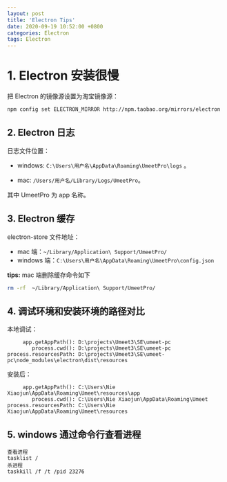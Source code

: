 ```yaml
---
layout: post
title: 'Electron Tips'
date: 2020-09-19 10:52:00 +0800
categories: Electron
tags: Electron
---
```



# 1. Electron 安装很慢

把 Electron 的镜像源设置为淘宝镜像源：

```bash
npm config set ELECTRON_MIRROR http://npm.taobao.org/mirrors/electron
```

## 2. Electron 日志

日志文件位置：

- windows: `C:\Users\用户名\AppData\Roaming\UmeetPro\logs` 。

- mac: `/Users/用户名/Library/Logs/UmeetPro`。

其中 UmeetPro 为 app 名称。

## 3. Electron 缓存

electron-store 文件地址：

- mac 端：`~/Library/Application\ Support/UmeetPro/`
- windows 端：`C:\Users\用户名\AppData\Roaming\UmeetPro\config.json`

**tips:** mac 端删除缓存命令如下

```bash
rm -rf  ~/Library/Application\ Support/UmeetPro/
```

## 4. 调试环境和安装环境的路径对比

本地调试：

```
     app.getAppPath(): D:\projects\Umeet3\SE\umeet-pc
        process.cwd(): D:\projects\Umeet3\SE\umeet-pc
process.resourcesPath: D:\projects\Umeet3\SE\umeet-pc\node_modules\electron\dist\resources
```

安装后：

```
     app.getAppPath(): C:\Users\Nie Xiaojun\AppData\Roaming\Umeet\resources\app
        process.cwd(): C:\Users\Nie Xiaojun\AppData\Roaming\Umeet
process.resourcesPath: C:\Users\Nie Xiaojun\AppData\Roaming\Umeet\resources
```

## 5. windows 通过命令行查看进程

```
查看进程
tasklist /
杀进程
taskkill /f /t /pid 23276
```
